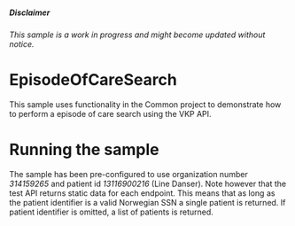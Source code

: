 ﻿##### Disclaimer
*This sample is a work in progress and might become updated without notice.*

# EpisodeOfCareSearch
This sample uses functionality in the Common project to demonstrate how to perform a episode of care search using the VKP API. 

# Running the sample
The sample has been pre-configured to use organization number *314159265* and patient id *13116900216* (Line Danser).
Note however that the test API returns static data for each endpoint. This means that as long as the patient identifier
is a valid Norwegian SSN a single patient is returned. If patient identifier is omitted, a list of patients is returned.
